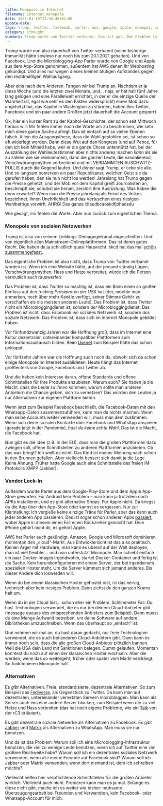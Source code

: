 ```yaml
---
title: Monopole im Internet
filename: internet_monopole
date: 2021-01-10T22:38:49+01:00
update-date:
tags: trump, twitter, facebook, parler, aws, google, apple, monopol, internet, rant
category: ithought
summary: Trump wurde von Twitter verbannt. Das ist gut. Das Problem ist nicht Twitters Verhalten, sondern Twitters quasi-Monopol.
---
```


Trump wurde nun also dauerhaft von Twitter verbannt (seine bisherige Immunität hätte sowieso nur noch bis zum 20.1.2021 gehalten). Und von Facebook. Und die Microblogging-App Parler wurde von Google und Apple aus dem App-Store genommen, außerdem hat AWS denen ihr Webhosting gekündigt. Und alles nur wegen dieses kleinen blutigen Aufstandes gegen den rechtmäßigen Wahlausgang.

Aber eins nach dem Anderen. Fangen wir bei Trump an. Nachdem er ja diese Woche (und die letzten zwei Monate, und… naja, er hat halt fünf Jahre lang gelogen und eine Parallelwelt errichtet, in der er die einzige Quelle der Wahrheit ist, egal wie sehr es den Fakten widerspricht) einen Mob dazu angehetzt hat, das Kapitol in Washington zu stürmen, haben ihm Twitter, Facebook und ein paar andere Größen jetzt dauerhaft die Account gesperrt.

Ok, hier ein kurzer Rant zu der Kapitol-Geschichte, der schon seit Mittwoch heraus will: Mir fehlen immer noch die Worte um zu beschreiben, wie sehr mich diese ganze Sache aufregt. Das ist einfach auf so vielen Ebenen falsch. Allein die Ausgangsthese, dass die Wahl gestohlen sei, ist schon so oft widerlegt worden. Dann diese Wut auf den Kongress (und auf Pence, für den ich kein Mitleid habe, weil er die ganze Chose unterstützt hat, bei der Auszählung der Wahlleutestimmen aber nichts anderes machen _kann_ als sie zu zählen wie sie reinkommen), dann die ganzen Leute, die vandalierend, Verschwörungsmythen verbreitend und mit VERDAMMTEN AUSCHWITZ-PULLIS durch die Gegend laufen. Und _denen_ sagt Trump, er liebe sie alle. Und so langsam bemerken ein paar Republikaner, welchen Geist sie da gerufen haben, den sie nun nicht los werden! Jahrelang hat Trump gegen die Presse gehetzt, und der Mob vor dem Kapitol greift Journalisten an, beschimpft sie, schubst sie herum, zerstört ihre Ausrüstung. Was haben die denn erwartet? Wenn man die Presse jahrelang als Feind des Volkes bezeichnet, ihnen Unehrlichkeit und das Vertuschen eines riesigen Wahlbetrigs vorwirft. AHRG! Das ganze iölaudbcaöskdfjbhaösdu

Wie gesagt, mir fehlen die Worte. Aber nun zurück zum eigentlichen Thema.

### Monopole von sozialen Netzwerken

Trump ist also von seinem Lieblings-Demagogiekanal abgeschnitten. Und von eigentlich allen Mainstream-Onlineplattformen. Das ist deren gutes Recht. Die haben da ja schließlich quasi Hausrecht. xkcd hat das mal [schön zusammengefasst](https://xkcd.com/1357/).

Das eigentliche Problem ist also nicht, dass Trump von Twitter verbannt worden ist. Wenn ich eine Website hätte, auf der jemand ständig Lügen, Verschwörungsmythen, Hass und Hetze verbreitet, würde ich die Person vermutlich auch rauswerfen.

Das Problem ist, dass Twitter so mächtig ist, dass ein Bann einen so großen Einfluss auf den fucking _Präsidenten der USA_ hat (der, möchte man anmerken, noch über mehr Kanäle verfügt, seiner Stimme Gehör zu verschaffen als die meisten anderen Leute). Das Problem ist, dass Twitter nicht _ein_ Microbloggingdienst ist, sondern _der_ Microbloggingdienst. Das Problem ist nicht, dass Facebook _ein_ soziales Netzwerk ist, sondern _das_ soziale Netzwerk. Das Problem ist, dass sich im Internet Monopole gebildet haben.

Vor fünfundzwanzig Jahren war die Hoffnung groß, dass im Internet eine Kultur dezentraler, untereinander kompatibler Plattformen zum Informationsaustausch bilden. Beim [Usenet](https://de.wikipedia.org/wiki/Usenet) zum Beispiel hatte das schon geklappt.

Vor fünfzehn Jahren war die Hoffnung auch noch da, obwohl sich da schon einige Monopole im Internet ausbildeten. Heute hängt das Internet größtenteils von Google, Facebook und Twitter ab.

Und die haben kein Interesse daran, offene Standards und offene Schnittstellen für ihre Produkte anzubieten. Warum auch? Sie haben ja die Macht, dass die Leute zu _ihnen_ kommen, warum sollte man anderen Anbietern die Chance geben, sich zu vernetzen? Das würden den Leuten ja nur Alternativen zur eigenen Plattform bieten.

Wenn jetzt zum Beispiel Facebook beschließt, die Facebook-Daten mit den Whatsapp-Daten zusammenzuführen, kann man da nichts machen. Wenn man seine Accounts weiter verwenden will, muss man dem zustimmen. Wenn sich deine sozialen Kontakte über Facebook und WhatsApp abspielen (gerade jetzt in der Pandemie), _hast du keine echte Wahl_. Das ist die Macht, die Facebook hat.

Nun gibt es die Idee (z.B. in der EU), dass man die großen Plattformen dazu zwingen soll, offene Schnittstellen zu anderen Plattformen anzubieten. Ob das was bringt? Ich weiß es nicht. Das Kind ist meiner Meinung nach schon in den Brunnen gefallen. Aber vielleicht bessert sich damit ja die Lage. Keine Ahnung. Früher hatte Google auch eine Schnittstelle des freien IM-Protokolls XMPP (Jabber).

### Vendor Lock-In

Außerdem wurde Parler aus dem Google-Play-Store und dem Apple App-Store geworfen. Für Android kein Problem – man kann ja trotzdem noch APKs installieren, und es gibt alternative Shops. Für Apple nicht. Da kriegst du die App über den App-Store oder kannst es vergessen. Nur zur Klarstellung: Ich vergieße keine einzige Träne für Parler, aber das kann auch jeder anderen App passieren. Das ist sogar schon anderen Apps [passiert](https://arstechnica.com/tech-policy/2020/08/apple-apologizes-to-wordpress-no-longer-requires-free-app-to-add-purchases/), wobei Apple in diesem einen Fall einen Rückzieher gemacht hat. Dein iPhone gehört nicht dir, es gehört Apple.

AWS hat Parler auch gekündigt. Amazon, Google und Microsoft dominieren momentan den „cloud“-Markt. Aus Entwicklersicht ist das a so praktisch. Keinen Ärger mit Hardware, man kann es überall auf der Welt deployen, man ist viel flexibler… und man unterstützt Monopole. Man schiebt einfach ein paar Docker-Images irgendwohin, startet Docker-Container und fertig ist die Sache. Kein herumkonfigurieren mit einem Server, der bei irgendeinem speziellen Hoster steht. Um die Server kümmert sich jemand anderes. Bis dieser Andere dich loswerden will.

Wenn du bei einem klassischen Hoster gehostet bist, ist das nervig, technisch aber kein riesiges Problem. Dann ziehst du den ganzen Krams halt um.

Wenn du in der Cloud bist… schon eher ein Problem. Schlimmster Fall: Du hast Technologien verwendet, die es nur bei deinem Cloud-Anbieter gibt (message queues des entsprechenden Anbieters zum Beispiel). Dann musst du eine Menge Aufwand betreiben, um deine Software auf andere Bibliotheken umzuschreiben. Wenn das überhaupt so „einfach“ ist.

Und nehmen wir mal an, du hast daran gedacht, nur freie Technologien verwendet, die es auch bei anderen Cloud-Anbietern gibt. Dann kann es immer noch sein, dass die alle großen Cloud-Anbieter plötzlich bannen. Weil die USA dein Land mit Sanktionen belegen. Dumm gelaufen. Momentan könntest du noch auf einen der klassischen Hoster wechseln. Aber die werden, wenn das so weitergeht, früher oder später vom Markt verdrängt. So funktionieren Monopole halt.

### Alternativen

Es _gibt_ Alternativen. Freie, standardisierte, dezentrale Alternativen. So zum Beispiel das [Fediverse](https://de.wikipedia.org/wiki/Fediverse), als Gegenstück zu Twitter. Da kann man auf dezentralen, untereinander vernetzten Servern microbloggen. Man kann als Server auch einzelne andere Server blocken, zum Beispiel wenn die zu viel Hetze und Hass verbreiten (das hat noch eigene Probleme, wie ein [Talk](https://media.ccc.de/v/rc3-857362-die_rosarote_brille_des_fediverse) von der rC3 erläutert).

Es gibt dezentrale soziale Netwerke als Alternativen zu Facebook. Es gibt [Jabber](https://de.wikipedia.org/wiki/Extensible_Messaging_and_Presence_Protocol) und [Matrix](https://de.wikipedia.org/wiki/Matrix_(Kommunikationsprotokoll)) als Alternativen zu WhatsApp. Man muss sie nur benutzen.

Und da ist das Problem: Warum soll ich eine Microblogging-Infrastruktur benutzen, die viel zu wenige Leute benutzen, wenn ich auf Twitter eine viel größere Reichweite habe? Warum soll ich ein dezentrales soziales Netzwerk verwenden, wenn alle meine Freunde auf Facebook sind? Warum soll ich Jabber oder Matrix verwenden, wenn dort niemand ist, dem ich schreiben möchte?

Vielleicht helfen hier verpflichtende Schnittstellen für die großen Anbieter wirklich. Vielleicht auch nicht. Probieren kann man es ja mal. Solange es diese nicht gibt, mache ich es weiter wie bisher: mühsame Überzeugungsarbeit bei Freunden und Verwandten, kein Facebook- oder Whatsapp-Account für mich.
